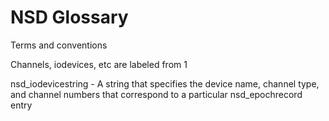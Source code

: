 # NSD Glossary
Terms and conventions

Channels, iodevices, etc are labeled from 1

nsd_iodevicestring - A string that specifies the device name, channel type, and channel numbers that correspond to a particular nsd_epochrecord entry


   
